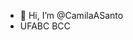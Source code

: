 - 👋 Hi, I’m @CamilaASanto
- UFABC BCC


<!---
CamilaASantos/CamilaASantos is a ✨ special ✨ repository because its `README.md` (this file) appears on your GitHub profile.
You can click the Preview link to take a look at your changes.
--->
